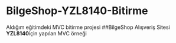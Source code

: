 # BilgeShop-YZL8140-Bitirme
 Aldığım eğitimdeki MVC bitirme projesi
##BilgeShop Alışveriş Sitesi
**YZL8140**için yapılan MVC örneği
